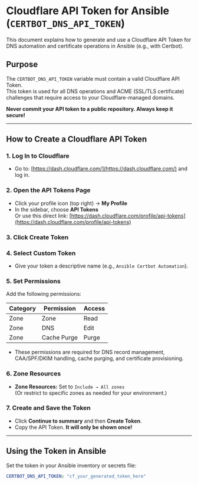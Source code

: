 # Cloudflare API Token for Ansible (`CERTBOT_DNS_API_TOKEN`)

This document explains how to generate and use a Cloudflare API Token for DNS automation and certificate operations in Ansible (e.g., with Certbot).

## Purpose

The `CERTBOT_DNS_API_TOKEN` variable must contain a valid Cloudflare API Token.  
This token is used for all DNS operations and ACME (SSL/TLS certificate) challenges that require access to your Cloudflare-managed domains.

**Never commit your API token to a public repository. Always keep it secure!**

---

## How to Create a Cloudflare API Token

### 1. Log In to Cloudflare

- Go to: [https://dash.cloudflare.com/](https://dash.cloudflare.com/) and log in.

### 2. Open the API Tokens Page

- Click your profile icon (top right) → **My Profile**
- In the sidebar, choose **API Tokens**  
  Or use this direct link: [https://dash.cloudflare.com/profile/api-tokens](https://dash.cloudflare.com/profile/api-tokens)

### 3. Click **Create Token**

### 4. Select **Custom Token**

- Give your token a descriptive name (e.g., `Ansible Certbot Automation`).

### 5. Set Permissions

Add the following permissions:

| Category | Permission   | Access   |
| -------- | ------------ | -------- |
| Zone     | Zone         | Read     |
| Zone     | DNS          | Edit     |
| Zone     | Cache Purge  | Purge    |

- These permissions are required for DNS record management, CAA/SPF/DKIM handling, cache purging, and certificate provisioning.

### 6. Zone Resources

- **Zone Resources:** Set to `Include → All zones`  
  (Or restrict to specific zones as needed for your environment.)

### 7. Create and Save the Token

- Click **Continue to summary** and then **Create Token**.
- Copy the API Token. **It will only be shown once!**

---

## Using the Token in Ansible

Set the token in your Ansible inventory or secrets file:

```yaml
CERTBOT_DNS_API_TOKEN: "cf_your_generated_token_here"
